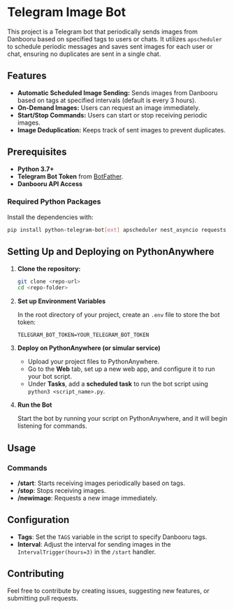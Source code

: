 # Telegram Image Bot

This project is a Telegram bot that periodically sends images from Danbooru based on specified tags to users or chats. It utilizes `apscheduler` to schedule periodic messages and saves sent images for each user or chat, ensuring no duplicates are sent in a single chat.

## Features

- **Automatic Scheduled Image Sending:** Sends images from Danbooru based on tags at specified intervals (default is every 3 hours).
- **On-Demand Images:** Users can request an image immediately.
- **Start/Stop Commands:** Users can start or stop receiving periodic images.
- **Image Deduplication:** Keeps track of sent images to prevent duplicates.

## Prerequisites

- **Python 3.7+**
- **Telegram Bot Token** from [BotFather](https://core.telegram.org/bots#botfather).
- **Danbooru API Access**

### Required Python Packages

Install the dependencies with:

```bash
pip install python-telegram-bot[ext] apscheduler nest_asyncio requests
```

## Setting Up and Deploying on PythonAnywhere

1. **Clone the repository:**

   ```bash
   git clone <repo-url>
   cd <repo-folder>
   ```

2. **Set up Environment Variables**

   In the root directory of your project, create an `.env` file to store the bot token:

   ```env
   TELEGRAM_BOT_TOKEN=YOUR_TELEGRAM_BOT_TOKEN
   ```

3. **Deploy on PythonAnywhere (or simular service)**

   - Upload your project files to PythonAnywhere.
   - Go to the **Web** tab, set up a new web app, and configure it to run your bot script.
   - Under **Tasks**, add a **scheduled task** to run the bot script using `python3 <script_name>.py`.

4. **Run the Bot**

   Start the bot by running your script on PythonAnywhere, and it will begin listening for commands.

## Usage

### Commands

- **/start**: Starts receiving images periodically based on tags.
- **/stop**: Stops receiving images.
- **/newimage**: Requests a new image immediately.

## Configuration

- **Tags**: Set the `TAGS` variable in the script to specify Danbooru tags.
- **Interval**: Adjust the interval for sending images in the `IntervalTrigger(hours=3)` in the `/start` handler.

## Contributing

Feel free to contribute by creating issues, suggesting new features, or submitting pull requests.
